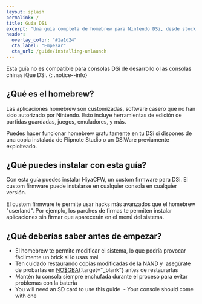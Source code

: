 ```yaml
---
layout: splash
permalink: /
title: Guía DSi
excerpt: "Una guía completa de homebrew para Nintendo DSi, desde stock hasta HiyaCFW."
header:
  overlay_color: "#1a1d24"
  cta_label: "Empezar"
  cta_url: /guide/installing-unlaunch
---
```


Esta guía no es compatible para consolas DSi de desarrollo o las consolas chinas iQue DSi.
{: .notice--info}

## ¿Qué es el homebrew?

Las aplicaciones homebrew son customizadas, software casero que no han sido autorizado por Nintendo. Esto incluye herramientas de edición de partidas guardadas, juegos, emuladores, y más.


Puedes hacer funcionar homebrew gratuitamente en tu DSi si dispones de una copia instalada de Flipnote Studio o un DSiWare previamente exploiteado.

## ¿Qué puedes instalar con esta guía?

Con esta guía puedes instalar HiyaCFW, un custom firmware para DSi. El custom firmware puede instalarse en cualquier consola en cualquier versión.

El custom firmware te permite usar hacks más avanzados que el homebrew "userland". Por ejemplo, los parches de firmas te permiten instalar aplicaciones sin firmar que aparecerán en el menú del sistema.

## ¿Qué deberías saber antes de empezar?

- El homebrew te permite modificar el sistema, lo que podría provocar fácilmente un brick si lo usas mal
- Ten cuidado restaurando copias modificadas de la NAND y  asegúrate de probarlas en [NO$GBA](https://problemkaputt.de/gba.htm){:target="_blank"} antes de restaurarlas
- Mantén tu consola siempre enchufada durante el proceso para evitar problemas con la batería
- You will need an SD card to use this guide
  - Your console should come with one
